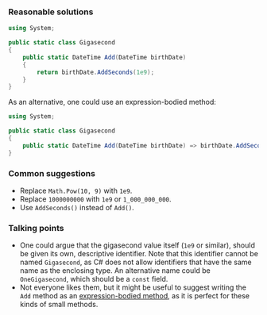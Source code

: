 ### Reasonable solutions

```csharp
using System;

public static class Gigasecond
{
    public static DateTime Add(DateTime birthDate)
    {
        return birthDate.AddSeconds(1e9);
    }
}
```

As an alternative, one could use an expression-bodied method:

```csharp
using System;

public static class Gigasecond
{
    public static DateTime Add(DateTime birthDate) => birthDate.AddSeconds(1e9);
}
```

### Common suggestions

- Replace `Math.Pow(10, 9)` with `1e9`.
- Replace `1000000000` with `1e9` or `1_000_000_000`.
- Use `AddSeconds()` instead of `Add()`.

### Talking points

- One could argue that the gigasecond value itself (`1e9` or similar), should be given its own, descriptive identifier. Note that this identifier cannot be named `Gigasecond`, as C# does not allow identifiers that have the same name as the enclosing type. An alternative name could be `OneGigasecond`, which should be a `const` field.
- Not everyone likes them, but it might be useful to suggest writing the `Add` method as an [expression-bodied method](https://docs.microsoft.contm/en-us/dotnet/csharp/programming-guide/statements-expressions-operators/expression-bodied-members#methods), as it is perfect for these kinds of small methods.
